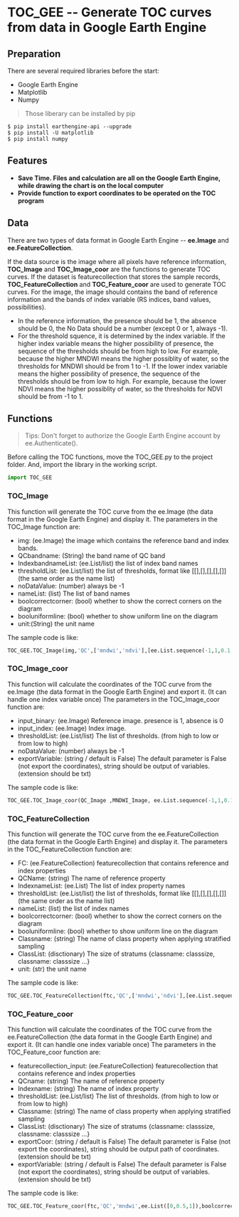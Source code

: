 # TOC_GEE -- Generate TOC curves from data in Google Earth Engine
## Preparation

There are several required libraries before the start:
- Google Earth Engine
- Matplotlib
- Numpy
> Those liberary can be installed by pip
```shell
$ pip install earthengine-api --upgrade
$ pip install -U matplotlib
$ pip install numpy
```
## Features
- **Save Time. Files and calculation are all on the Google Earth Engine, while drawing the chart is on the local computer**
- **Provide function to export coordinates to be operated on the TOC program**

## Data
There are two types of data format in Google Earth Engine -- **ee.Image** and **ee.FeatureCollection**.

If the data source is the image where all pixels have reference information, **TOC_Image** and **TOC_Image_coor** are the functions to generate TOC curves. If the dataset is featurecollection that stores the sample records, **TOC_FeatureCollection** and **TOC_Feature_coor** are used to generate TOC curves. For the image, the image should contains the band of reference information and the bands of index variable (RS indices, band values, possibilities). 
- In the reference information, the presence should be 1, the absence should be 0, the No Data should be a number (except 0 or 1, always -1). 
- For the threshold squence, it is determined by the index variable. If the higher index variable means the higher possibility of presence, the sequence of the thresholds should be from high to low. For example, because the higher MNDWI means the higher possiblity of water, so the thresholds for MNDWI should be from 1 to -1. If the lower index variable means the higher possibility of presence, the sequence of the thresholds should be from low to high. For example, because the lower NDVI means the higher possiblity of water, so the thresholds for NDVI should be from -1 to 1.

## Functions

> Tips: Don't forget to authorize the Google Earth Engine account by ee.Authenticate().

Before calling the TOC functions, move the TOC_GEE.py to the project folder. And, import the library in the working script.
```python
import TOC_GEE
```

### TOC_Image

This function will generate the TOC curve from the ee.Image (the data format in the Google Earth Engine) and display it. The parameters in the TOC_Image function are:
- img: (ee.Image) the image which contains the reference band and index bands.
- QCbandname: (String) the band name of QC band
- IndexbandnameList: (ee.List/list) the list of index band names
- thresholdList: (ee.List/list) the list of thresholds, format like [[],[],[],[],[]] (the same order as the name list)
- noDataValue: (number) always be -1
- nameList: (list) The list of band names
- boolcorrectcorner: (bool) whether to show the correct corners on the diagram
- booluniformline: (bool) whether to show uniform line on the diagram
- unit:(String) the unit name

The sample code is like:
```python
TOC_GEE.TOC_Image(img,'QC',['mndwi','ndvi'],[ee.List.sequence(-1,1,0.1,None).reverse(),ee.List.sequence(-1,1,0.1,None)],-1,['mndwi','ndvi'],unit='pixels')
```

### TOC_Image_coor

This function will calculate the coordinates of the TOC curve from the ee.Image (the data format in the Google Earth Engine) and export it. (It can handle one index variable once) The parameters in the TOC_Image_coor function are:
- input_binary: (ee.Image) Reference image. presence is 1, absence is 0
- input_index: (ee.Image) Index image.
- thresholdList: (ee.List/list) The list of thresholds. (from high to low or from low to high)
- noDataValue: (number) always be -1
- exportVariable: (string / default is False) The default parameter is False (not export the coordinates), string should be output of variables. (extension should be txt)

The sample code is like:
```python
TOC_GEE.TOC_Image_coor(QC_Image ,MNDWI_Image, ee.List.sequence(-1,1,0.1,None).reverse(),-1,exportCoor='coordinates1.txt',exportVariable='v1.txt')
```

### TOC_FeatureCollection

This function will generate the TOC curve from the ee.FeatureCollection (the data format in the Google Earth Engine) and display it. The parameters in the TOC_FeatureCollection function are:
- FC: (ee.FeatureCollection) featurecollection that contains reference and index properties
- QCName: (string) The name of reference property
- IndexnameList: (ee.List) The list of index property names
- thresholdList: (ee.List/list) the list of thresholds, format like [[],[],[],[],[]] (the same order as the name list)
- nameList: (list) the list of index names
- boolcorrectcorner: (bool) whether to show the correct corners on the diagram
- booluniformline: (bool) whether to show uniform line on the diagram
- Classname: (string) The name of class property when applying stratified sampling
- ClassList: (disctionary) The size of stratums {classname: classsize, classname: classsize ...}
- unit: (str) the unit name

The sample code is like:
```python
TOC_GEE.TOC_FeatureCollection(ftc,'QC',['mndwi','ndvi'],[ee.List.sequence(-1,1,0.1,None).reverse(),ee.List.sequence(-1,1,0.1,None)],['mndwi','ndvi'],boolcorrectcorner=True,Classnmae='class',ClassList={'valley':20,'plain':40,'mountain':40})
```

### TOC_Feature_coor

This function will calculate the coordinates of the TOC curve from the ee.FeatureCollection (the data format in the Google Earth Engine) and export it. (It can handle one index variable once) The parameters in the TOC_Feature_coor function are:
- featurecollection_input: (ee.FeatureCollection) featurecollection that contains reference and index properties
- QCname: (string) The name of reference property
- Indexname: (string) The name of index property
- thresholdList: (ee.List/list) The list of thresholds. (from high to low or from low to high)
- Classname: (string) The name of class property when applying stratified sampling
- ClassList: (disctionary) The size of stratums {classname: classsize, classname: classsize ...}
- exportCoor: (string / default is False) The default parameter is False (not export the coordinates), string should be output path of coordinates. (extension should be txt)
- exportVariable: (string / default is False) The default parameter is False (not export the coordinates), string should be output of variables. (extension should be txt)

The sample code is like:
```python
TOC_GEE.TOC_Feature_coor(ftc,'QC','mndwi',ee.List([0,0.5,1]),boolcorrectcorner=True,Classnmae='class',ClassList={'valley':20,'plain':40,'mountain':40},exportCoor='coordinates1.txt',exportVariable='v1.txt')
```

